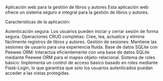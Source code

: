 Aplicación web para la gestión de libros y autores
Esta aplicación web ofrece un sistema seguro e integral para la gestión de libros y autores.

Características de la aplicación:

Autenticación segura: Los usuarios pueden iniciar y cerrar sesión de forma segura.
Operaciones CRUD completas: Cree, lea, actualice y elimine fácilmente registros de libros y autores.
Gestión de sesiones: Mantiene las sesiones de usuario para una experiencia fluida.
Base de datos SQLite con Peewee ORM: Interactúa eficientemente con una base de datos SQLite mediante Peewee ORM para el mapeo objeto-relacional.
Sistema de roles básico: Implementa un control de acceso básico basado en roles mediante Flask-Login, lo que garantiza que solo los usuarios autenticados puedan acceder a las vistas protegidas.
